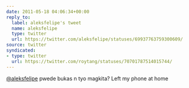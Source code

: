 ```yaml
---
date: 2011-05-18 04:06:34+00:00
reply_to:
  label: aleksfelipe's tweet
  name: aleksfelipe
  type: twitter
  url: https://twitter.com/aleksfelipe/statuses/69937763759300609/
source: twitter
syndicated:
- type: twitter
  url: https://twitter.com/roytang/statuses/70701787514015744/
---
```


[@aleksfelipe](https://twitter.com/aleksfelipe/) pwede bukas n tyo magkita? Left my phone at home